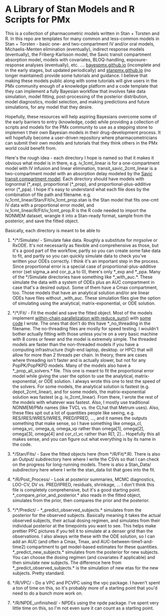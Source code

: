 # A Library of Stan Models and R Scripts for PMx

This is a collection of pharmacometric models written in Stan + Torsten and R.
In this repo are templates for many common and less-common models in
Stan + Torsten - basic one- and two-compartment IV and/or oral models,
Michaelis-Menten elimination (eventually), indirect response models (eventually), the
Friberg-Karlsson model, the Savic transit compartment absorption
model, models with covariates, BLOQ-handling, exposure-response analyses (eventually), etc. ….
[bayespmx.github.io](https://bayespmx.github.io) (incomplete and in the early stages,
but updated periodically) and [stanpmx.github.io](https://stanpmx.github.io) 
(no longer maintained) provide some tutorials and guidance. I
believe that making these models public along with some tutorials
will give users in the PMx community enough of a knowledge platform and
a code template that they can implement a fully Bayesian workflow that involves
fake data simulation, model fitting, post-processing of the posterior
distribution, model diagnostics, model selection, and making predictions and
future simulations, for any model that they desire.

Hopefully, these resources will help aspiring Bayesians overcome some of the
early barriers to entry (knowledge, code) while providing a collection of
scripts and models for the PMx community to use as a stepping stone to implemen
t their own Bayesian models in their drug-development process. It will hopefully
become a user-driven repository where pharmacometricians can submit their own
models and tutorials that they think others in the PMx world could benefit from.

Here's the rough idea - each directory I hope is named so that it makes it
obvious what model is in there, e.g. iv_1cmt_linear is for a one-compartment
model with IV infusion and linear elimination, transit_savic_2cmt_linear is a
two-compartment model with an absorption delay modeled by the
[Savic transit compartment model](https://pubmed.ncbi.nlm.nih.gov/17653836/).
Each directory should have models with lognormal (\*_exp), proportional
(\*_prop), and proportional-plus-additive error (\*_ppa). I hope it's easy to
understand  what each file does by the combination of file path and filename.
e.g. iv_1cmt_linear/Stan/Fit/iv_1cmt_prop.stan is the Stan model that fits
one-cmt IV data with a proportional error model, and
iv_1cmt_linear/R/Fit/iv_1cmt_prop.R is the R code needed to import the NONMEM
dataset, wrangle it into a Stan-ready format, sample from the posterior, and
save the fitted object.

Basically, each directory is meant to be able to

1) \*/\*/Simulate/ - Simulate fake data. Roughly a substitute for mrgsolve or
RxODE. It's not necessarily as flexible and comprehensive as those, but it's a good part
of the workflow, partly so you can create some fake data to fit, and partly so
you can quickly simulate data to check you've written your ODEs correctly. I
think it's an important step in the process. Since proportional error is a
special case of proportional-plus-additive error (set sigma_a and cor_p_a to 0),
there's only \*_exp and \*_ppa. Many of the \*/Simulate directories have
something like \*_with_auc.\*. These simulate the data with a system of ODEs
plus an AUC compartment in case that's a desired output. Some of them have a
Cmax compartment, too. Those models that have an analytical solution and/or are
linear ODEs have files without _with_auc. These simulation files give the option
of simulating using the analytical, matrix-exponential, or ODE solution.

2) \*/\*/Fit/ - Fit the model and save the fitted object. Most of the models
implement
[within-chain parallelization with reduce_sum()](https://mc-stan.org/docs/stan-users-guide/reduce-sum.html)
with
[some code](https://bayespmx.github.io/tutorials/Threading-for-Within-Chain-Parallelization.html#example-one-compartment-iv)
I wrote. The ones that don't do this have \*_no_threading in the filename. The
no-threading files are mostly for speed testing. I wouldn't bother actually
fitting with those unless you're on a very basic machine with 8 cores or fewer
and the model is extremely simple. The threaded models are faster than the
non-threaded models if you have a computing infrastructure (high-end laptop, desktop.
or HPC) that will allow for
more than 2 threads per chain. In theory, there are cases where threading isn't faster and
is actually slower, but not for any PopPK/PopPKPD models. Many of the models
also have a \*_prop_all_solvers.\* file. This one is meant to fit the
proportional error model while giving the user the option to use the analytical,
matrix-exponential, or ODE solution. I always wrote this one to test the speed
of the solvers. For some models, the analytical solution is fastest
(e.g. depot_2cmt_linear), and for some models, the matrix-exponential solution
was fastest (e.g. iv_2cmt_linear). From there, I wrote the rest of the models
with whatever was fastest. Also, I mostly use traditional NONMEM/PMx names (like
TVCL vs. the CLhat that Metrum uses). Also, these files spit out a lot of
quantities people like seeing, e.g. RES/IRES/WRES/IWRES, PRED/IPRED, ..., and it
names the outputs something that make sense, so I have something like omega_cl,
omega_vc, omega_q, omega_vp rather than omega[1], omega[2], omega[3], omega[4]
and cor_cl_vc rather than R[1, 2]... Hopefully this all makes sense, and you can
figure out what everything is by its name in the code.

4) \*/Stan/Fits/ - Save the fitted objects here (from \*/R/Fit/\*.R). There is
also an Output/ subdirectory here where I write the CSVs so that I can check on
the progress for long-running models. There is also a Stan_Data/ subdirectory
here where I write the stan_data list that goes into the fit.

6) \*/R/Post_Process/ - Look at posterior summaries, MCMC diagnostics, LOO-CV,
DV vs. PRED/IPRED, residuals, shrinkage, ... I don't think this file is
completely comprehensive, but it's a good starting point.
\*_compare_prior_and_posterior.\*  also reads in the fitted object, simulates
from the prior, then compares the prior and the posterior.

7) \*/\*/Predict/ - \*_predict_observed_subjects.\* simulates from the posterior
for the observed subjects. Basically meaning it takes the actual observed
subjects, their actual dosing regimen, and simulates from their individual
posterior at the timepoints you want to see. This helps make prettier PPC
pictures if you tell it to simulate at a denser grid than the observations. I
also always write these with the ODE solution, so I can add an AUC (and often a
Cmax, Tmax, and AUC-between-time1-and-time2) compartment to get model-based
estimates for these quantities. \*_predict_new_subjects.\* simulates from the
posterior for new subjects. You can choose the dosing regimen (and covariates if
applicable) and then simulate new subjects. The difference here from
\*_predict_observed_subjects.\* is the simulation of new etas for the new
subjects. Pretty standard.

8) \*/R/VPC/ - Do a VPC and PCVPC using the vpc package. I haven't spent a ton
of time on this, so it's probably more of a starting point that you'd need to do
a bunch more work on.

9) \*/R/NPDE_unfinished/ - NPDEs using the npde package. I've spent very little
time on this, so I'm not even sure it can count as a starting point. 
